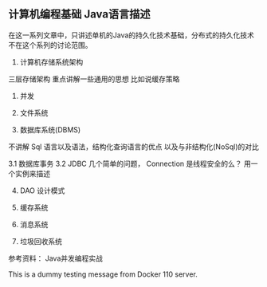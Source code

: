 ## 计算机编程基础 Java语言描述

在这一系列文章中，只讲述单机的Java的持久化技术基础，分布式的持久化技术不在这个系列的讨论范围。

1. 计算机存储系统架构

三层存储架构  重点讲解一些通用的思想  比如说缓存策略

1. 并发

2. 文件系统 

3. 数据库系统(DBMS)

不讲解 Sql 语言以及语法，结构化查询语言的优点  以及与非结构化(NoSql)的对比

3.1 数据库事务
3.2 JDBC 
    几个简单的问题， 
    Connection 是线程安全的么？ 用一个实例来描述
    
4. DAO 设计模式

5. 缓存系统

6. 消息系统

7. 垃圾回收系统 


参考资料：
Java并发编程实战 


This is a dummy testing message from Docker 110 server.

